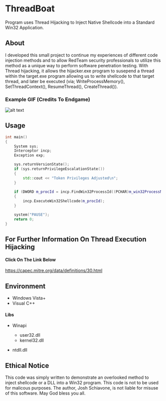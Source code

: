 # ThreadBoat
Program uses Thread Hijacking to Inject Native Shellcode into a Standard Win32 Application.

## About 
I developed this small project to continue my experiences of different code injection methods and to allow RedTeam security professionals to utilize this method as a unique way to perform software penetration testing. With Thread hijacking, it allows the hijacker.exe program to susepend a thread within the target.exe program
allowing us to write shellcode to that target thread, and later be executed (via; WriteProcessMemory(), SetThreadContext(), ResumeThread(), CreateThread()).

### Example GIF (Credits To Endgame)
![alt text](https://1.bp.blogspot.com/-pQCXPk6NBB8/XZU5iLWXOFI/AAAAAAAAQf4/2YjvCImtlqAqyhPKL6_ea1GnXJYNiSIwACNcBGAsYHQ/s640/ThreadBoat_1.gif)

## Usage
```cpp
int main()
{
	System sys;
	Interceptor incp;
	Exception exp;

	sys.returnVersionState();
	if (sys.returnPrivilegeEscalationState())
	{
		std::cout << "Token Privileges Adjusted\n";
	}
	
	if (DWORD m_procId = incp.FindWin32ProcessId((PCHAR)m_win32ProcessName))
	{
		incp.ExecuteWin32Shellcode(m_procId);
	}

	system("PAUSE");
	return 0;
}
```
## For Further Information On Thread Execution Hijacking 
#### Click On The Link Below
https://capec.mitre.org/data/definitions/30.html

## Environment
- Windows Vista+ 
- Visual C++
#### Libs
- Winapi
  - user32.dll
  - kernel32.dll

- ntdll.dll

## Ethical Notice
This code was simply written to demonstrate an overlooked method to inject shellcode or a DLL into a Win32 program. This code is not to be used for malicous purposes. The author, Josh Schiavone, is not liable for misuse of this software. May God bless you all.

